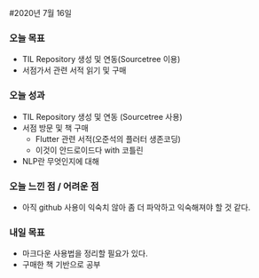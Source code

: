 #2020년 7월 16일

### 오늘 목표
- TIL Repository 생성 및 연동(Sourcetree 이용)
- 서점가서 관련 서적 읽기 및 구매

### 오늘 성과
- TIL Repository 생성 및 연동 (Sourcetree 사용)
- 서점 방문 및 책 구매
    - Flutter 관련 서적(오준석의 플러터 생존코딩)
    - 이것이 안드로이드다 with 코틀린
- NLP란 무엇인지에 대해 
### 오늘 느낀 점 / 어려운 점
- 아직 github 사용이 익숙치 않아 좀 더 파악하고 익숙해져야 할 것 같다.

### 내일 목표
- 마크다운 사용법을 정리할 필요가 있다.
- 구매한 책 기반으로 공부
